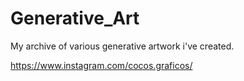 # Generative_Art

My archive of various generative artwork i've created.

https://www.instagram.com/cocos.graficos/
